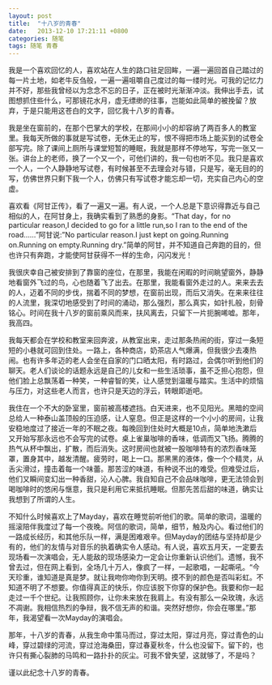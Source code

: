 ```yaml
---
layout: post
title:  "十八岁的青春"
date:   2013-12-10 17:21:11 +0800
categories: 随笔
tags: 随笔 青春
---
```


我是一个喜欢回忆的人，喜欢站在人生的路口驻足回眸，一遍一遍回首自己踏过的每一片土地，如老牛反刍般，一遍一遍咀嚼自己度过的每一缕时光。可我的记忆力并不好，那些我曾经以为念念不忘的日子，正在被时光渐渐冲淡。我伸出手去，试图想抓住些什么，可那镜花水月，虚无缥缈的往事，岂能如此简单的被挽留？放弃，于是只能用这苍白的文字，回忆我十八岁的青春。

我是坐在窗前的，在那个巴掌大的学校，在那间小小的却容纳了两百多人的教室里。我每天所做的事就是写试卷，无休无止的写，恨不得把市场上能买到的试卷全部写完。除了课间上厕所与课堂短暂的睡眠，我就是那样不停地写，写完一张又一张。讲台上的老师，换了一个又一个，可他们讲的，我一句也听不见。我只是喜欢一个人，一个人静静地写试卷，有时候甚至不去理会对与错，只是写，毫无目的的写，仿佛世界只剩下我一个人，仿佛只有写试卷才能忘却一切，充实自己内心的空虚。

喜欢看《阿甘正传》，看了一遍又一遍。有人说，一个人总是下意识得靠近与自己相似的人，在阿甘身上，我确实看到了熟悉的身影。“That day，for no particular reason,I decided to go for a little run,so I ran to the end of the road……”阿甘说:”No particular reason.I just kept on going.Running on.Running on empty.Running dry.”简单的阿甘，并不知道自己奔跑的目的，但也许只有奔跑，才能使阿甘获得不一样的生命，闪闪发光！

我很庆幸自己被安排到了靠窗的座位，在那里，我能在闲暇的时间眺望窗外，静静地看窗外飞过的鸟，心也随着飞了出去。在那里，我能看窗外走过的人。来来去去的人，迈着不同的步伐，揣着不同的梦想，在窗前出现，而后又消失。在来来往往的人流里，我深切地感受到了时间的涌动，那么强烈，那么真实，如针扎般，刻骨铭心。时间在我十八岁的窗前乘风而来，扶风离去，只留下一片扼腕唏嘘。那年，我高四。

我每天都会在学校和教室来回奔波，从教室出来，走过那条热闹的街，穿过一条短短的小巷就可回到住处。一路上，各种商店，奶茶店人气爆满，但我很少去凑热闹。也有许多年迈的老人会坐在自家的门口晒太阳，有时路过，会偶尔听到他们的聊天。老人们谈论的话题永远是自己的儿女和一些生活琐事，虽不乏担心抱怨，但他们脸上总飘荡着一种笑，一种睿智的笑，让人感觉到温暖与踏实。生活中的烦恼与压力，对这些老人而言，也许只是天边的浮云，转眼即逝吧。

我住在一个不大的卧室里，窗前被高楼遮挡。白天进来，也不见阳光。黑暗的空间总给人一种泰山盖顶般的压迫感，让人窒息。但正是这样的一个小小的房间，让我安稳地度过了接近一年的不眠之夜。每晚回到住处时大概是10点，简单地洗漱后又开始写那永远也不会写完的试卷。桌上雀巢咖啡的香味，低调而又飞扬。腾腾的热气从杯中飘出，扩散，而后消失。这时房间也就被一股咖啡特有的浓烈香味笼罩，置身其中，越发清醒。疲劳时，喝上一口。那黑黑的液体，像一个个精灵，从舌尖滑过，撞击着每一个味蕾。那苦涩的味道，有种说不出的难受。但难受过后，他们又瞬间变幻出一种香甜，沁人心脾。我自知自己不会品味咖啡，更无法领会到喝咖啡时的悠闲与惬意，我只是利用它来抵抗睡眠。但那先苦后甜的味道，确实让我想到了所谓的人生。

不知什么时候喜欢上了Mayday，喜欢在睡觉前听他们的歌。简单的歌词，温暖的摇滚陪伴我度过了每一个夜晚。阿信的歌词，简单，细节，触及内心。看过他们的一路成长经历，和其他乐队一样，满是困难艰辛。但Mayday的团结与坚持却是少有的，他们的友情与对音乐的执着确实令人感动。有人说，喜欢五月天，一定要去现场看一次演唱会，无人能敌的现场感染力一定会让你重新认识他们。遗憾，我不曾去过，但在网上看到，全场几十万人，像疯了一样，一起歌唱，一起嘶吼。“今天珍重，谁知道是真是梦。就让我吻你吻你到天明。摸不到的颜色是否叫彩虹。不知道不明了不想要。你值得真正的快乐，你应该脱下你穿的保护色。我要和你一起走过一千个世纪。让我照顾你，让你未来放在我肩上。有没有那么一朵玫瑰，永远不凋谢。我相信热烈的争辩，我不信无声的和谐。突然好想你，你会在哪里。”那年，我渴望看一次Mayday的演唱会。

那年，十八岁的青春，从我生命中策马而过，穿过太阳，穿过月亮，穿过青色的山峰，穿过碧绿的河流，穿过沧海桑田，穿过春夏秋冬，什么也没留下。留下的，也许只有撕心裂肺的马鸣和一路扑扑的灰尘。可我不曾失望，这就够了，不是吗？

谨以此纪念十八岁的青春。